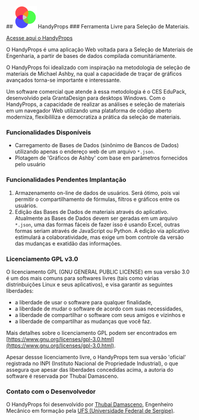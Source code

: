 <link rel="shortcut icon" type="image/png" href="favicon.ico">
## <img src="./logo.png" width="60px"/> HandyProps
### Ferramenta Livre para Seleção de Materiais.

[Acesse aqui o HandyProps](https://demo.handyprops.damasceno.pro)

O HandyProps é uma aplicação Web voltada para a Seleção de Materiais de Engenharia, a partir de bases de dados compilada comunitáriamente.

O HandyProps foi idealizado com inspiração na metodologia de seleção de materiais de Michael Ashby, na qual a capacidade de traçar de gráficos avançados torna-se importante e interessante. 

Um software comercial que atende à essa metodologia é o CES EduPack, desenvolvido pela GrantaDesign para desktops Windows. Com o HandyProps, a capacidade de realizar as análises e seleção de materiais em um navegador Web utilizando uma plataforma de código aberto moderniza, flexibililiza e democratiza a prática da seleção de materiais.

### Funcionalidades Disponíveis

- Carregamento de Bases de Dados (sinônimo de Bancos de Dados) utilizando apenas o endereço web de um arquivo ```*.json```. 
- Plotagem de 'Gráficos de Ashby' com base em parâmetros fornecidos pelo usuário

### Funcionalidades Pendentes Implantação

1. Armazenamento on-line de dados de usuários. Será ótimo, pois vai permitir o compartilhamento de fórmulas, filtros e gráficos entre os usuários.
2. Edição das Bases de Dados de materiais através do aplicativo. Atualmente as Bases de Dados devem ser geradas em um arquivo ```*.json```, uma das formas fáceis de fazer isso é usando Excel, outras formas seriam através de JavaScript ou Python. A edição via aplicativo estimulará a colaboratividade, mas exige um bom controle da versão das mudanças e exatidão das informações.  

### Licenciamento GPL v3.0

O licenciamento GPL (GNU GENERAL PUBLIC LICENSE) em sua versão 3.0 é um dos mais comuns para softwares livres (tais como várias distrinbuições Linux e seus aplicativos), e visa garantir as seguintes liberdades:
* a liberdade de usar o software para qualquer finalidade,
* a liberdade de mudar o software de acordo com suas necessidades,
* a liberdade de compartilhar o software com seus amigos e vizinhos e
* a liberdade de compartilhar as mudanças que você faz.

Mais detalhes sobre o licenciamento GPL podem ser encontrados  em [https://www.gnu.org/licenses/gpl-3.0.html](https://www.gnu.org/licenses/gpl-3.0.html).

Apesar dessse licenciamento livre, o HandyProps tem sua versão 'oficial' registrada no INPI (Instituto Nacional de Propriedade Industrial), o que assegura que apesar das liberdades concedidas acima, a autoria do software é reservada por Thubaí Damasceno.

### Contato com o Desenvolvedor

O HandyProps foi desenvolvido por [Thubaí Damasceno](https://damasceno.pro), Engenheiro Mecânico em formação pela [UFS (Universidade Federal de Sergipe)](https://www.ufs.br).
